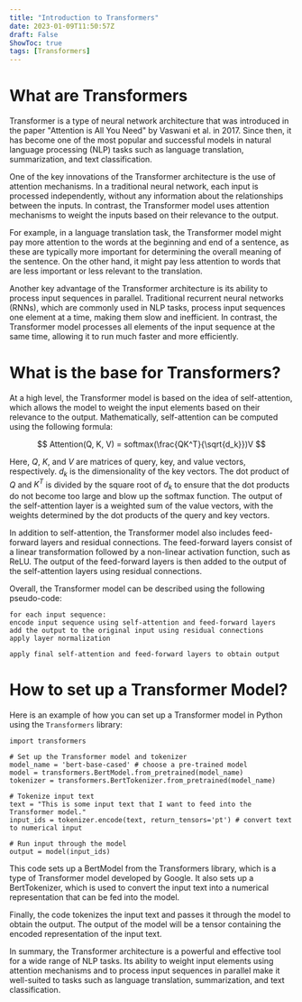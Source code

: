 ```yaml
---
title: "Introduction to Transformers"
date: 2023-01-09T11:50:57Z
draft: False
ShowToc: true
tags: [Transformers]
---
```


# What are Transformers

Transformer is a type of neural network architecture that was introduced in the paper "Attention is All You Need" by Vaswani et al. in 2017. Since then, it has become one of the most popular and successful models in natural language processing (NLP) tasks such as language translation, summarization, and text classification.

One of the key innovations of the Transformer architecture is the use of attention mechanisms. In a traditional neural network, each input is processed independently, without any information about the relationships between the inputs. In contrast, the Transformer model uses attention mechanisms to weight the inputs based on their relevance to the output.

For example, in a language translation task, the Transformer model might pay more attention to the words at the beginning and end of a sentence, as these are typically more important for determining the overall meaning of the sentence. On the other hand, it might pay less attention to words that are less important or less relevant to the translation.

Another key advantage of the Transformer architecture is its ability to process input sequences in parallel. Traditional recurrent neural networks (RNNs), which are commonly used in NLP tasks, process input sequences one element at a time, making them slow and inefficient. In contrast, the Transformer model processes all elements of the input sequence at the same time, allowing it to run much faster and more efficiently.

# What is the base for Transformers?

At a high level, the Transformer model is based on the idea of self-attention, which allows the model to weight the input elements based on their relevance to the output. Mathematically, self-attention can be computed using the following formula:

$$ Attention(Q, K, V) = softmax(\frac{QK^T}{\sqrt{d_k}})V $$

Here, $Q$, $K$, and $V$ are matrices of query, key, and value vectors, respectively. $d_k$ is the dimensionality of the key vectors. The dot product of $Q$ and $K^T$ is divided by the square root of $d_k$ to ensure that the dot products do not become too large and blow up the softmax function. The output of the self-attention layer is a weighted sum of the value vectors, with the weights determined by the dot products of the query and key vectors.

In addition to self-attention, the Transformer model also includes feed-forward layers and residual connections. The feed-forward layers consist of a linear transformation followed by a non-linear activation function, such as ReLU. The output of the feed-forward layers is then added to the output of the self-attention layers using residual connections.

Overall, the Transformer model can be described using the following pseudo-code:

    
    for each input sequence:
    encode input sequence using self-attention and feed-forward layers
    add the output to the original input using residual connections
    apply layer normalization

    apply final self-attention and feed-forward layers to obtain output

    

# How to set up a Transformer Model?

Here is an example of how you can set up a Transformer model in Python using the `Transformers` library:

    
    import transformers

    # Set up the Transformer model and tokenizer
    model_name = 'bert-base-cased' # choose a pre-trained model
    model = transformers.BertModel.from_pretrained(model_name)
    tokenizer = transformers.BertTokenizer.from_pretrained(model_name)

    # Tokenize input text
    text = "This is some input text that I want to feed into the Transformer model."
    input_ids = tokenizer.encode(text, return_tensors='pt') # convert text to numerical input

    # Run input through the model
    output = model(input_ids)
    

This code sets up a BertModel from the Transformers library, which is a type of Transformer model developed by Google. It also sets up a BertTokenizer, which is used to convert the input text into a numerical representation that can be fed into the model.

Finally, the code tokenizes the input text and passes it through the model to obtain the output. The output of the model will be a tensor containing the encoded representation of the input text.


In summary, the Transformer architecture is a powerful and effective tool for a wide range of NLP tasks. Its ability to weight input elements using attention mechanisms and to process input sequences in parallel make it well-suited to tasks such as language translation, summarization, and text classification.